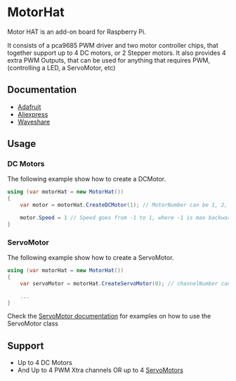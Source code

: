 ﻿# MotorHat

Motor HAT is an add-on board for Raspberry Pi.

It consists of a pca9685 PWM driver and two motor controller chips, that together support up to 4 DC motors, or 2 Stepper motors.
It also provides 4 extra PWM Outputs, that can be used for anything that requires PWM, (controlling a LED, a ServoMotor, etc)

## Documentation

- [Adafruit](https://www.adafruit.com/product/2348)
- [Aliexpress](http://s.click.aliexpress.com/e/mTB4ZB2s)
- [Waveshare](https://www.waveshare.com/wiki/Motor_Driver_HAT)

## Usage

### DC Motors

The following example show how to create a DCMotor.

```csharp
using (var motorHat = new MotorHat())
{
    var motor = motorHat.CreateDCMotor(1); // MotorNumber can be 1, 2, 3 or 4, following the labbelling in the board: M1, M2, M3 or M4

    motor.Speed = 1 // Speed goes from -1 to 1, where -1 is max backward speed, 1 is max forward speed and 0 means stopping the motor
}
```

### ServoMotor

The following example show how to create a ServoMotor.

```csharp
using (var motorHat = new MotorHat())
{
    var servoMotor = motorHat.CreateServoMotor(0); // channelNumber can be 0, 1, 14 or 15, depending on wich of those xtra channels you connected your servo

    ...
}
```

Check the [ServoMotor documentation](../ServoMotor/README.md) for examples on how to use the ServoMotor class

## Support

- Up to 4 DC Motors
- And Up to 4 PWM Xtra channels OR up to 4 [ServoMotors](../ServoMotor/README.md)

